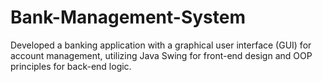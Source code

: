# Bank-Management-System
Developed a banking application with a graphical user interface (GUI) for account management, utilizing Java Swing for front-end design and OOP principles for back-end logic.

